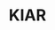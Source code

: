 ---
lastmod: '2025-04-06T06:05:20+00:00'
latitude: -33.20712254
layout: suburb
longitude: 151.4435371
postcode: '2259'
state: NSW
title: KIAR
url: /nsw/kiar/
---